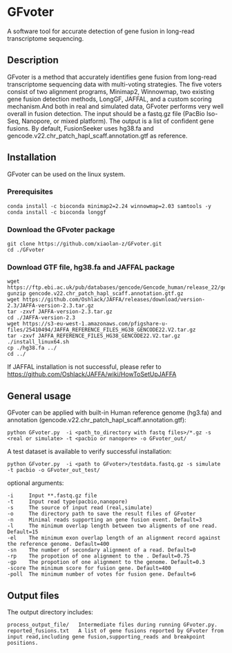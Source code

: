 # GFvoter
 A software tool for accurate detection of gene fusion in long-read transcriptome sequencing.


## Description
GFvoter is a method that accurately identifies gene fusion from long-read transcriptome sequencing data with multi-voting strategies. The five voters consist of two alignment programs, Minimap2, Winnowmap, two existing gene fusion detection methods, LongGF, JAFFAL, and a custom scoring mechanism.And both in real and simulated data, GFvoter performs very well overall in fusion detection.
The input should be a fastq.gz file (PacBio Iso-Seq, Nanopore, or mixed platform). The output is a list of confident gene fusions. By default, FusionSeeker uses hg38.fa and gencode.v22.chr_patch_hapl_scaff.annotation.gtf as reference.


## Installation
GFvoter can be used on the linux system.
### Prerequisites
    conda install -c bioconda minimap2=2.24 winnowmap=2.03 samtools -y
    conda install -c bioconda longgf
### Download the GFvoter package
    git clone https://github.com/xiaolan-z/GFvoter.git 
    cd ./GFvoter
### Download GTF file, hg38.fa and JAFFAL package 
    wget https://ftp.ebi.ac.uk/pub/databases/gencode/Gencode_human/release_22/gencode.v22.chr_patch_hapl_scaff.annotation.gtf.gz
    gunzip gencode.v22.chr_patch_hapl_scaff.annotation.gtf.gz
    wget https://github.com/Oshlack/JAFFA/releases/download/version-2.3/JAFFA-version-2.3.tar.gz
    tar -zxvf JAFFA-version-2.3.tar.gz
    cd ./JAFFA-version-2.3
    wget https://s3-eu-west-1.amazonaws.com/pfigshare-u-files/25410494/JAFFA_REFERENCE_FILES_HG38_GENCODE22.V2.tar.gz
    tar -zxvf JAFFA_REFERENCE_FILES_HG38_GENCODE22.V2.tar.gz
    ./install_linux64.sh
    cp ./hg38.fa ../
    cd ../
If JAFFAL installation is not successful, please refer to https://github.com/Oshlack/JAFFA/wiki/HowToSetUpJAFFA
## General usage
GFvoter can be applied with built-in Human reference genome (hg3.fa) and annotation (gencode.v22.chr_patch_hapl_scaff.annotation.gtf):

    python GFvoter.py  -i <path_to_directory with fastq files>/*.gz -s <real or simulate> -t <pacbio or nanopore> -o GFvoter_out/

A test dataset is available to verify successful installation:

    python GFvoter.py  -i <path to GFvoter>/testdata.fastq.gz -s simulate -t pacbio -o GFvoter_out_test/

optional arguments:

    -i     Input **.fastq.gz file
    -t     Input read type(pacbio,nanopore)
    -s     The source of input read (real,simulate)
    -o     The directory path to save the result files of GFvoter
    -n     Minimal reads supporting an gene fusion event. Default=3  
    -l     The minimum overlap length between two aligments of one read. Default=15
    -el    The minimum exon overlap length of an alignment record against the reference genome. Default=400
    -sn    The number of secondary alignment of a read. Default=0
    -rp    The propotion of one alignment to the . Default=0.75
    -gp    The propotion of one alignment to the genome. Default=0.3
    -score The minimum score for fusion gene. Default=400
    -poll  The minimum number of votes for fusion gene. Default=6

## Output files
The output directory includes:

    process_output_file/   Intermediate files during running GFvoter.py.
    reported_fusions.txt   A list of gene fusions reported by GFvoter from input read,including gene fusion,supporting_reads and breakpoint positions.




